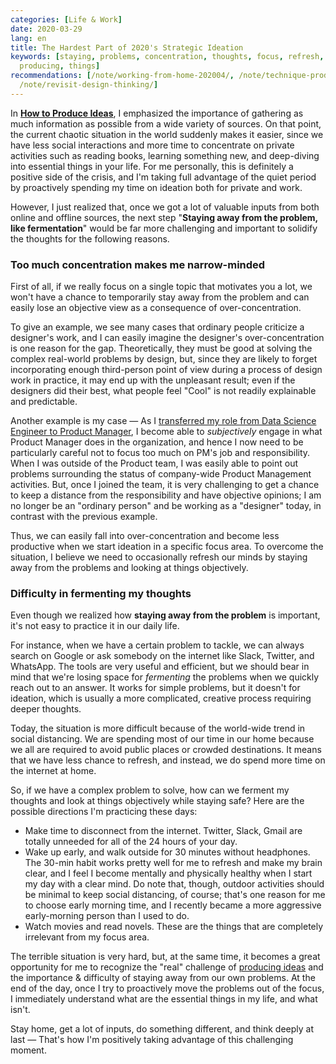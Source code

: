 ```yaml
---
categories: [Life & Work]
date: 2020-03-29
lang: en
title: The Hardest Part of 2020's Strategic Ideation
keywords: [staying, problems, concentration, thoughts, focus, refresh, ideation, ideas,
  producing, things]
recommendations: [/note/working-from-home-202004/, /note/technique-producing-ideas/,
  /note/revisit-design-thinking/]
---
```


In **[How to Produce Ideas](/note/technique-producing-ideas)**, I emphasized the importance of gathering as much information as possible from a wide variety of sources. On that point, the current chaotic situation in the world suddenly makes it easier, since we have less social interactions and more time to concentrate on private activities such as reading books, learning something new, and deep-diving into essential things in your life. For me personally, this is definitely a positive side of the crisis, and I'm taking full advantage of the quiet period by proactively spending my time on ideation both for private and work.

However, I just realized that, once we got a lot of valuable inputs from both online and offline sources, the next step "**Staying away from the problem, like fermentation**" would be far more challenging and important to solidify the thoughts for the following reasons.

### Too much concentration makes me narrow-minded

First of all, if we really focus on a single topic that motivates you a lot, we won't have a chance to temporarily stay away from the problem and can easily lose an objective view as a consequence of over-concentration. 

To give an example, we see many cases that ordinary people criticize a designer's work, and I can easily imagine the designer's over-concentration is one reason for the gap. Theoretically, they must be good at solving the complex real-world problems by design, but, since they are likely to forget incorporating enough third-person point of view during a process of design work in practice, it may end up with the unpleasant result; even if the designers did their best, what people feel "Cool" is not readily explainable and predictable.

Another example is my case &mdash; As I [transferred my role from Data Science Engineer to Product Manager](/note/becoming-a-product-manager/), I become able to *subjectively* engage in what Product Manager does in the organization, and hence I now need to be particularly careful not to focus too much on PM's job and responsibility. When I was outside of the Product team, I was easily able to point out problems surrounding the status of company-wide Product Management activities. But, once I joined the team, it is very challenging to get a chance to keep a distance from the responsibility and have objective opinions; I am no longer be an "ordinary person" and be working as a "designer" today, in contrast with the previous example.

Thus, we can easily fall into over-concentration and become less productive when we start ideation in a specific focus area. To overcome the situation, I believe we need to occasionally refresh our minds by staying away from the problems and looking at things objectively.

### Difficulty in fermenting my thoughts

Even though we realized how **staying away from the problem** is important, it's not easy to practice it in our daily life.

For instance, when we have a certain problem to tackle, we can always search on Google or ask somebody on the internet like Slack, Twitter, and WhatsApp. The tools are very useful and efficient, but we should bear in mind that we're losing space for *fermenting* the problems when we quickly reach out to an answer. It works for simple problems, but it doesn't for ideation, which is usually a more complicated, creative process requiring deeper thoughts.

Today, the situation is more difficult because of the world-wide trend in social distancing. We are spending most of our time in our home because we all are required to avoid public places or crowded destinations. It means that we have less chance to refresh, and instead, we do spend more time on the internet at home. 

So, if we have a complex problem to solve, how can we ferment my thoughts and look at things objectively while staying safe? Here are the possible directions I'm practicing these days:

- Make time to disconnect from the internet. Twitter, Slack, Gmail are totally unneeded for all of the 24 hours of your day.
- Wake up early, and walk outside for 30 minutes without headphones. The 30-min habit works pretty well for me to refresh and make my brain clear, and I feel I become mentally and physically healthy when I start my day with a clear mind. Do note that, though, outdoor activities should be minimal to keep social distancing, of course; that's one reason for me to choose early morning time, and I recently became a more aggressive early-morning person than I used to do.
- Watch movies and read novels. These are the things that are completely irrelevant from my focus area.

The terrible situation is very hard, but, at the same time, it becomes a great opportunity for me to recognize the "real" challenge of [producing ideas](/note/technique-producing-ideas/) and the importance & difficulty of staying away from our own problems. At the end of the day, once I try to proactively move the problems out of the focus, I immediately understand what are the essential things in my life, and what isn't.

Stay home, get a lot of inputs, do something different, and think deeply at last &mdash; That's how I'm positively taking advantage of this challenging moment.